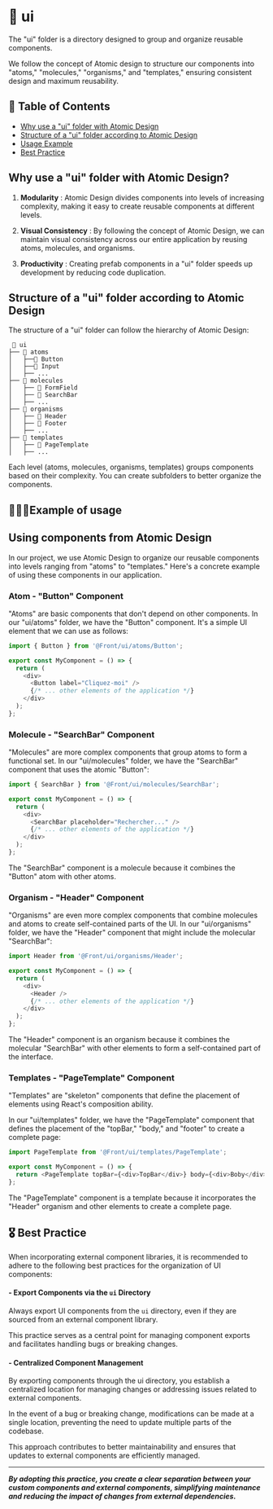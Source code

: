 # 📁 ui

The "ui" folder is a directory designed to group and organize reusable components.

We follow the concept of Atomic design to structure our components into "atoms," "molecules," "organisms," and "templates," ensuring consistent design and maximum reusability.

## 📑 Table of Contents

- [Why use a "ui" folder with Atomic Design](#folder-organization)
- [Structure of a "ui" folder according to Atomic Design](#structure)
- [Usage Example](#usage)
- [Best Practice](#best-practice)

## <span id="folder-organization">Why use a "ui" folder with Atomic Design?</span>

1. **Modularity** : Atomic Design divides components into levels of increasing complexity, making it easy to create reusable components at different levels.

2. **Visual Consistency** : By following the concept of Atomic Design, we can maintain visual consistency across our entire application by reusing atoms, molecules, and organisms.

3. **Productivity** : Creating prefab components in a "ui" folder speeds up development by reducing code duplication.

## <span id="structure">Structure of a "ui" folder according to Atomic Design</span>

The structure of a "ui" folder can follow the hierarchy of Atomic Design:

```
 📁 ui
├── 📁 atoms
│   ├──📁 Button
│   ├──📁 Input
│   ├── ...
├── 📁 molecules
│   ├── 📁 FormField
│   ├── 📁 SearchBar
│   ├── ...
├── 📁 organisms
│   ├── 📁 Header
│   ├── 📁 Footer
│   ├── ...
├── 📁 templates
│   ├── 📁 PageTemplate
│   ├── ...
```

Each level (atoms, molecules, organisms, templates) groups components based on their complexity. You can create subfolders to better organize the components.

## <span id="usage">🧑🏻‍💻Example of usage</span>

## Using components from Atomic Design

In our project, we use Atomic Design to organize our reusable components into levels ranging from "atoms" to "templates." Here's a concrete example of using these components in our application.

### Atom - "Button" Component

"Atoms" are basic components that don't depend on other components. In our "ui/atoms" folder, we have the "Button" component. It's a simple UI element that we can use as follows:

```javascript
import { Button } from '@Front/ui/atoms/Button';

export const MyComponent = () => {
  return (
    <div>
      <Button label="Cliquez-moi" />
      {/* ... other elements of the application */}
    </div>
  );
};
```

### Molecule - "SearchBar" Component

"Molecules" are more complex components that group atoms to form a functional set. In our "ui/molecules" folder, we have the "SearchBar" component that uses the atomic "Button":

```javascript
import { SearchBar } from '@Front/ui/molecules/SearchBar';

export const MyComponent = () => {
  return (
    <div>
      <SearchBar placeholder="Rechercher..." />
      {/* ... other elements of the application */}
    </div>
  );
};
```

The "SearchBar" component is a molecule because it combines the "Button" atom with other atoms.

### Organism - "Header" Component

"Organisms" are even more complex components that combine molecules and atoms to create self-contained parts of the UI. In our "ui/organisms" folder, we have the "Header" component that might include the molecular "SearchBar":

```javascript
import Header from '@Front/ui/organisms/Header';

export const MyComponent = () => {
  return (
    <div>
      <Header />
      {/* ... other elements of the application */}
    </div>
  );
};
```

The "Header" component is an organism because it combines the molecular "SearchBar" with other elements to form a self-contained part of the interface.

### Templates - "PageTemplate" Component

"Templates" are "skeleton" components that define the placement of elements using React's composition ability.

In our "ui/templates" folder, we have the "PageTemplate" component that defines the placement of the "topBar," "body," and "footer" to create a complete page:

```javascript
import PageTemplate from '@Front/ui/templates/PageTemplate';

export const MyComponent = () => {
  return <PageTemplate topBar={<div>TopBar</div>} body={<div>Boby</div>} footer={<div>Footer</div>} />;
};
```

The "PageTemplate" component is a template because it incorporates the "Header" organism and other elements to create a complete page.

## <span id="best-practice">🎖️ Best Practice</span>

When incorporating external component libraries, it is recommended to adhere to the following best practices for the organization of UI components:

#### - Export Components via the `ui` Directory

Always export UI components from the `ui` directory, even if they are sourced from an external component library.

This practice serves as a central point for managing component exports and facilitates handling bugs or breaking changes.

#### - Centralized Component Management

By exporting components through the ui directory, you establish a centralized location for managing changes or addressing issues related to external components.

In the event of a bug or breaking change, modifications can be made at a single location, preventing the need to update multiple parts of the codebase.

This approach contributes to better maintainability and ensures that updates to external components are efficiently managed.

---

**_By adopting this practice, you create a clear separation between your custom components and external components, simplifying maintenance and reducing the impact of changes from external dependencies._**
